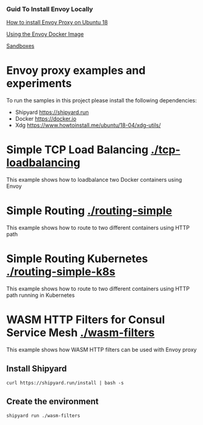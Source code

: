 ### Guid To Install Envoy Locally

[How to install Envoy Proxy on Ubuntu 18](https://www.liquidweb.com/kb/how-to-install-envoy-proxy-on-ubuntu-18/)

[Using the Envoy Docker Image](https://www.envoyproxy.io/docs/envoy/latest/start/start#using-the-envoy-docker-image)

[Sandboxes](https://www.envoyproxy.io/docs/envoy/latest/start/start#sandboxes)

# Envoy proxy examples and experiments

To run the samples in this project please install the following dependencies:
* Shipyard https://shipyard.run
* Docker https://docker.io
* Xdg https://www.howtoinstall.me/ubuntu/18-04/xdg-utils/

# Simple TCP Load Balancing [./tcp-loadbalancing](./tcp-loadbalancing)
This example shows how to loadbalance two Docker containers using Envoy

# Simple Routing [./routing-simple](./routing-simple)
This example shows how to route to two different containers using HTTP path

# Simple Routing Kubernetes [./routing-simple-k8s](./routing-simple-k8s)
This example shows how to route to two different containers using HTTP path running in Kubernetes

# WASM HTTP Filters for Consul Service Mesh [./wasm-filters](./wasm-filters)
This example shows how WASM HTTP filters can be used with Envoy proxy

## Install Shipyard

```
curl https://shipyard.run/install | bash -s
```

## Create the environment

```
shipyard run ./wasm-filters
```

